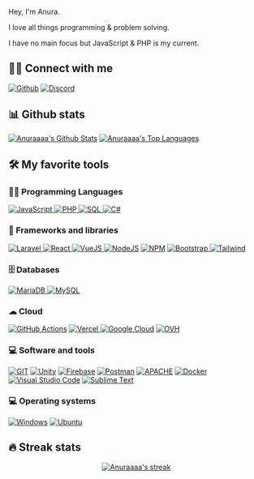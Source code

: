 Hey, I'm Anura.

I love all things programming & problem solving.

I have no main focus but JavaScript & PHP is my current.

## 🙋‍♂️ Connect with me

<!-- Badges template - https://github.com/badges/shields -->
<p>
    <a href="https://github.com/Anuraaaa">
        <img alt="Github"
             src="https://img.shields.io/badge/GitHub-100000?style=for-the-badge&logo=github&logoColor=white"></a>
    <a href="https://discord.com/users/422757149115023360">
        <img alt="Discord"
             src="https://img.shields.io/badge/Discord-728FCE?style=for-the-badge&logo=discord&logoColor=white"></a>
</p>


## 📊 Github stats
<p>
    <a align="center" href="https://github-readme-stats.vercel.app/api?username=Anuraaaa&show_icons=true&count_private=true&theme=react&hide_border=true&bg_color=1F222E&title_color=F85D7F&icon_color=F8D866"><img alt="Anuraaaa's Github Stats"
                    src="https://github-readme-stats.vercel.app/api?username=Anuraaaa&show_icons=true&count_private=true&theme=react&hide_border=true&bg_color=1F222E&title_color=F85D7F&icon_color=F8D866" /></a>
  <a align="center" href="https://github-readme-stats.vercel.app/api/top-langs/?username=Anuraaaa&langs_count=8&layout=compact&theme=react&hide_border=true&bg_color=1F222E&title_color=F85D7F&icon_color=F8D866">
    <img alt="Anuraaaa's Top Languages" src="https://github-readme-stats.vercel.app/api/top-langs/?username=Anuraaaa&langs_count=8&layout=compact&theme=react&hide_border=true&bg_color=1F222E&title_color=F85D7F&icon_color=F8D866" /></a>
</p>

<!-- soon
<p>
  <a align="center" href="#">
    <img src="https://github-profile-trophy.vercel.app/?username=Anuraaaa&theme=monokai&column=8&no-frame=true&no-bg=true">
  </a>
</p>
-->


## 🛠️ My favorite tools

### 👨‍💻 Programming Languages

<p>
    <a href="#">
        <img alt="JavaScript"
             src="https://img.shields.io/badge/JavaScript-323330?style=for-the-badge&logo=javascript&logoColor=F7DF1E" />
	</a>
    <a href="#">
        <img alt="PHP"
             src="https://img.shields.io/badge/PHP-777BB4?style=for-the-badge&logo=php&logoColor=white" />
	</a>
    <a href="#">
        <img alt="SQL"
             src="https://img.shields.io/badge/SQL%20-%23025E8C.svg?style=for-the-badge&logo=amazon-dynamodb&logoColor=white" />
	</a>
    <a href="#">
        <img alt="C#"
             src="https://img.shields.io/badge/C%23-239120?style=for-the-badge&logo=c-sharp&logoColor=white" />
	</a>
</p>


### 🧰 Frameworks and libraries

<p>
    <a href="#">
        <img alt="Laravel"
             src="https://img.shields.io/badge/Laravel-FF0000?style=for-the-badge&logo=laravel&logoColor=white"/>
	</a>
    <a href="#">
        <img alt="React"
             src="https://img.shields.io/badge/React-20232A?style=for-the-badge&logo=react&logoColor=61DAFB"/>
	</a>
    <a href="#">
        <img alt="VueJS"
             src="https://img.shields.io/badge/Vue.js-35495E?style=for-the-badge&logo=vuedotjs&logoColor=4FC08D"/>
	</a>
    <a href="#">
        <img alt="NodeJS"
             src="https://img.shields.io/badge/Node.js-339933?style=for-the-badge&logo=nodedotjs&logoColor=white"></a>
    <a href="#">
        <img alt="NPM"
             src="https://img.shields.io/badge/npm-CB3837?style=for-the-badge&logo=npm&logoColor=white"/></a>
	</a>
    <a href="#">
        <img alt="Bootstrap"
             src="https://img.shields.io/badge/Bootstrap-563D7C?style=for-the-badge&logo=bootstrap&logoColor=white"/>
	</a>
    <a href="#">
        <img alt="Tailwind"
             src="https://img.shields.io/badge/tailwindcss-1DA1F2?style=for-the-badge&logo=tailwindcss&logoColor=white"/>
	</a>
  <!-- soon
    <a href="#">
        <img alt="Chakra-UI"
             src="https://img.shields.io/badge/Chakra--UI-319795?style=for-the-badge&logo=chakra-ui&logoColor=white"/>
	</a>
    <a href="#">
        <img alt="Material-UI"
             src="https://img.shields.io/badge/Material--UI-0081CB?style=for-the-badge&logo=material-ui&logoColor=white"/>
	</a>
    <a href="#">
        <img alt="RabbitMQ"
             src="https://img.shields.io/badge/rabbitmq-%23FF6600.svg?&style=for-the-badge&logo=rabbitmq&logoColor=white"/>
	</a>
  -->
</p>

### 🗄️ Databases

<p>
    <a href="#">
        <img alt="MariaDB"
             src="https://img.shields.io/badge/MariaDB-003545?style=for-the-badge&logo=mariadb&logoColor=white"/>
	</a>
    <a href="#">
        <img alt="MySQL"
             src="https://img.shields.io/badge/MySQL-00000F?style=for-the-badge&logo=mysql&logoColor=white"/>
	</a>
  <!-- soon
    <a href="#">
        <img alt="Oracle"
             src="https://img.shields.io/badge/Oracle-F80000?style=for-the-badge&logo=oracle&logoColor=black"/></a>
    <a href="#">
        <img alt="SQLite"
             src="https://img.shields.io/badge/SQLite-07405E?style=for-the-badge&logo=sqlite&logoColor=white"/></a>
    <a href="#">
        <img alt="Redis"
             src="https://img.shields.io/badge/redis-%23DD0031.svg?&style=for-the-badge&logo=redis&logoColor=white"/></a>
  -->
</p>

### ☁ Cloud
<p>
    <a href="#">
        <img alt="GitHub Actions"
             src="https://img.shields.io/badge/GitHub_Actions-2088FF?style=for-the-badge&logo=github-actions&logoColor=white"></a>
    <a href="#">
        <img alt="Vercel"
             src="https://img.shields.io/badge/Vercel-000000?style=for-the-badge&logo=vercel&logoColor=white"/>
    </a>
    <a href="#">
        <img alt="Google Cloud"
             src="https://img.shields.io/badge/Google_Cloud-4285F4?style=for-the-badge&logo=google-cloud&logoColor=white"></a>
    <a href="#">
        <img alt="OVH"
             src="https://img.shields.io/badge/OVH_Cloud-00008B?style=for-the-badge&logo=ovh&logoColor=white"/></a>
    <!-- soon         
    <a href="#">
        <img alt="Heroku"
             src="https://img.shields.io/badge/heroku-%23430098.svg?style=for-the-badge&logo=heroku&logoColor=white"/></a>
    <a href="#">
        <img alt="Netlify"
             src="https://img.shields.io/badge/Netlify-00C7B7?style=for-the-badge&logo=netlify&logoColor=white"/>
    </a>
    <a href="#">
        <img alt="Digital Ocean"
             src="https://img.shields.io/badge/Digital_Ocean-0080FF?style=for-the-badge&logo=DigitalOcean&logoColor=white"></a>
    -->
</p>

### 💻 Software and tools
<p>
    <a href="#">
        <img alt="GIT"
             src="https://img.shields.io/badge/Git-F05032?style=for-the-badge&logo=git&logoColor=white"></a>
    <a href="#">
        <img alt="Unity"
             src="https://img.shields.io/badge/Unity-black?style=for-the-badge&logo=unity&logoColor=white"></a>
    <a href="#">
        <img alt="Firebase"
             src="https://img.shields.io/badge/firebase-ffca28?style=for-the-badge&logo=firebase&logoColor=black"></a>
    <a href="#">
        <img alt="Postman"
             src="https://img.shields.io/badge/Postman-FF6C37?style=for-the-badge&logo=Postman&logoColor=white"></a>
    <a href="#">
        <img alt="APACHE" 
             src="https://img.shields.io/badge/APACHE-D1A162?style=for-the-badge&logo=apache&logoColor=white"></a>
    <a href="#">
        <img alt="Docker"
             src="https://img.shields.io/badge/Docker-2CA5E0?style=for-the-badge&logo=docker&logoColor=white"></a>
    <a href="#">
        <img alt="Visual Studio Code"
             src="https://img.shields.io/badge/Visual_Studio_Code-0078D4?style=for-the-badge&logo=visual%20studio%20code&logoColor=white"></a>
    <a href="#">
        <img alt="Sublime Text"
             src="https://img.shields.io/badge/sublime_text-%23575757.svg?&style=for-the-badge&logo=sublime-text&logoColor=important"></a>
    <!-- soon
    <a href="#">
        <img alt="NextJS"
             src="https://img.shields.io/badge/next.js-000000?style=for-the-badge&logo=nextdotjs&logoColor=white"></a>
    <a href="#">
        <img alt="Jupyter"
             src="https://img.shields.io/badge/Jupyter-F37626.svg?&style=for-the-badge&logo=Jupyter&logoColor=white"></a>
    <a href="#">
        <img alt="Mocha" 
             src="https://img.shields.io/badge/Mocha-8D6748?style=for-the-badge&logo=Mocha&logoColor=white"></a>
    <a href="#">
        <img alt="JEST" 
             src="https://img.shields.io/badge/Jest-323330?style=for-the-badge&logo=Jest&logoColor=white"></a>
    <a href="#">
        <img alt="ESLINT" 
             src="https://img.shields.io/badge/eslint-3A33D1?style=for-the-badge&logo=eslint&logoColor=white"></a>
    -->
</p>

### 💻 Operating systems
<p>
    <a href="#"><img alt="Windows"
                     src="https://img.shields.io/badge/Windows-0078D6?style=for-the-badge&logo=windows&logoColor=white"></a>
    <a href="#"><img alt="Ubuntu"
                     src="https://img.shields.io/badge/Ubuntu-E95420?style=for-the-badge&logo=ubuntu&logoColor=white"></a>
</p>

## 🔥 Streak stats

<!-- GitHub Readme Streak Stats - https://github.com/Anuraaaa/github-readme-streak-stats -->
<p align="center">
  <a href="#">
    <img title="🔥 Streak stats" alt="Anuraaaa's streak" src="https://github-readme-streak-stats.herokuapp.com/?user=Anuraaaa&theme=monokai-metallian&hide_border=true"/>
  </a>
</p>
